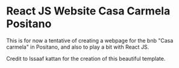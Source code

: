 # React JS Website Casa Carmela Positano

This is for now a tentative of creating a webpage for the bnb "Casa carmela" in Positano, and also to play a bit with React JS.

Credit to Issaaf kattan for the creation of this beautiful template.
